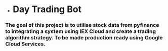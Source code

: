 * # Day Trading Bot
### The goal of this project is to utilise stock data from pyfinance to integrating a system using IEX Cloud and create a trading algorithm strategy. To be made production ready using Google Cloud Services.

